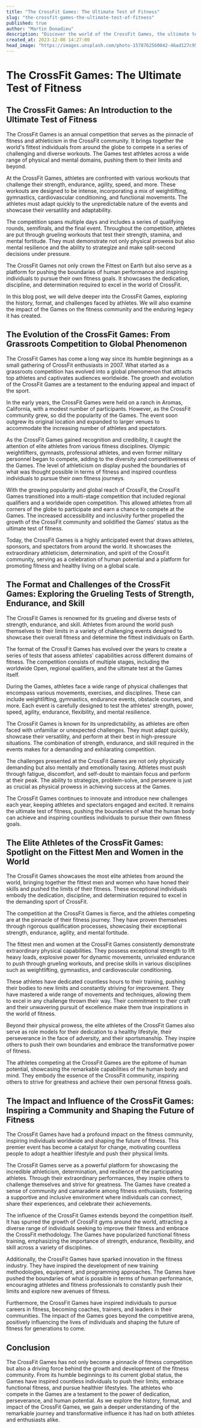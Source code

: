 ```yaml
---
title: "The CrossFit Games: The Ultimate Test of Fitness"
slug: "the-crossfit-games-the-ultimate-test-of-fitness"
published: true
author: "Martin Donadieu"
description: "Discover the world of the CrossFit Games, the ultimate test of fitness. Explore the format, challenges, elite athletes, and the impact it has had on the fitness community. Uncover inspiring stories and gain insights into the growth and development of this global phenomenon."
created_at: 2023-12-08 14:27:00
head_image: "https://images.unsplash.com/photo-1578762560042-46ad127c95ea?ixlib=rb-4.0.3&q=85&fm=jpg&crop=entropy&cs=srgb&w=1200"
---
```


# The CrossFit Games: The Ultimate Test of Fitness

## The CrossFit Games: An Introduction to the Ultimate Test of Fitness

The CrossFit Games is an annual competition that serves as the pinnacle of fitness and athleticism in the CrossFit community. It brings together the world's fittest individuals from around the globe to compete in a series of challenging and diverse workouts. The Games test athletes across a wide range of physical and mental domains, pushing them to their limits and beyond.

At the CrossFit Games, athletes are confronted with various workouts that challenge their strength, endurance, agility, speed, and more. These workouts are designed to be intense, incorporating a mix of weightlifting, gymnastics, cardiovascular conditioning, and functional movements. The athletes must adapt quickly to the unpredictable nature of the events and showcase their versatility and adaptability.

The competition spans multiple days and includes a series of qualifying rounds, semifinals, and the final event. Throughout the competition, athletes are put through grueling workouts that test their strength, stamina, and mental fortitude. They must demonstrate not only physical prowess but also mental resilience and the ability to strategize and make split-second decisions under pressure.

The CrossFit Games not only crown the Fittest on Earth but also serve as a platform for pushing the boundaries of human performance and inspiring individuals to pursue their own fitness goals. It showcases the dedication, discipline, and determination required to excel in the world of CrossFit.

In this blog post, we will delve deeper into the CrossFit Games, exploring the history, format, and challenges faced by athletes. We will also examine the impact of the Games on the fitness community and the enduring legacy it has created.

## The Evolution of the CrossFit Games: From Grassroots Competition to Global Phenomenon

The CrossFit Games has come a long way since its humble beginnings as a small gathering of CrossFit enthusiasts in 2007. What started as a grassroots competition has evolved into a global phenomenon that attracts top athletes and captivates audiences worldwide. The growth and evolution of the CrossFit Games are a testament to the enduring appeal and impact of the sport.

In the early years, the CrossFit Games were held on a ranch in Aromas, California, with a modest number of participants. However, as the CrossFit community grew, so did the popularity of the Games. The event soon outgrew its original location and expanded to larger venues to accommodate the increasing number of athletes and spectators.

As the CrossFit Games gained recognition and credibility, it caught the attention of elite athletes from various fitness disciplines. Olympic weightlifters, gymnasts, professional athletes, and even former military personnel began to compete, adding to the diversity and competitiveness of the Games. The level of athleticism on display pushed the boundaries of what was thought possible in terms of fitness and inspired countless individuals to pursue their own fitness journeys.

With the growing popularity and global reach of CrossFit, the CrossFit Games transitioned into a multi-stage competition that included regional qualifiers and a worldwide open competition. This allowed athletes from all corners of the globe to participate and earn a chance to compete at the Games. The increased accessibility and inclusivity further propelled the growth of the CrossFit community and solidified the Games' status as the ultimate test of fitness.

Today, the CrossFit Games is a highly anticipated event that draws athletes, sponsors, and spectators from around the world. It showcases the extraordinary athleticism, determination, and spirit of the CrossFit community, serving as a celebration of human potential and a platform for promoting fitness and healthy living on a global scale.

## The Format and Challenges of the CrossFit Games: Exploring the Grueling Tests of Strength, Endurance, and Skill

The CrossFit Games is renowned for its grueling and diverse tests of strength, endurance, and skill. Athletes from around the world push themselves to their limits in a variety of challenging events designed to showcase their overall fitness and determine the fittest individuals on Earth.

The format of the CrossFit Games has evolved over the years to create a series of tests that assess athletes' capabilities across different domains of fitness. The competition consists of multiple stages, including the worldwide Open, regional qualifiers, and the ultimate test at the Games itself.

During the Games, athletes face a wide range of physical challenges that encompass various movements, exercises, and disciplines. These can include weightlifting, gymnastics, endurance events, obstacle courses, and more. Each event is carefully designed to test the athletes' strength, power, speed, agility, endurance, flexibility, and mental resilience.

The CrossFit Games is known for its unpredictability, as athletes are often faced with unfamiliar or unexpected challenges. They must adapt quickly, showcase their versatility, and perform at their best in high-pressure situations. The combination of strength, endurance, and skill required in the events makes for a demanding and exhilarating competition.

The challenges presented at the CrossFit Games are not only physically demanding but also mentally and emotionally taxing. Athletes must push through fatigue, discomfort, and self-doubt to maintain focus and perform at their peak. The ability to strategize, problem-solve, and persevere is just as crucial as physical prowess in achieving success at the Games.

The CrossFit Games continues to innovate and introduce new challenges each year, keeping athletes and spectators engaged and excited. It remains the ultimate test of fitness, pushing the boundaries of what the human body can achieve and inspiring countless individuals to pursue their own fitness goals.

## The Elite Athletes of the CrossFit Games: Spotlight on the Fittest Men and Women in the World

The CrossFit Games showcases the most elite athletes from around the world, bringing together the fittest men and women who have honed their skills and pushed the limits of their fitness. These exceptional individuals embody the dedication, discipline, and determination required to excel in the demanding sport of CrossFit.

The competition at the CrossFit Games is fierce, and the athletes competing are at the pinnacle of their fitness journey. They have proven themselves through rigorous qualification processes, showcasing their exceptional strength, endurance, agility, and mental fortitude.

The fittest men and women at the CrossFit Games consistently demonstrate extraordinary physical capabilities. They possess exceptional strength to lift heavy loads, explosive power for dynamic movements, unrivaled endurance to push through grueling workouts, and precise skills in various disciplines such as weightlifting, gymnastics, and cardiovascular conditioning.

These athletes have dedicated countless hours to their training, pushing their bodies to new limits and constantly striving for improvement. They have mastered a wide range of movements and techniques, allowing them to excel in any challenge thrown their way. Their commitment to their craft and their unwavering pursuit of excellence make them true inspirations in the world of fitness.

Beyond their physical prowess, the elite athletes of the CrossFit Games also serve as role models for their dedication to a healthy lifestyle, their perseverance in the face of adversity, and their sportsmanship. They inspire others to push their own boundaries and embrace the transformative power of fitness.

The athletes competing at the CrossFit Games are the epitome of human potential, showcasing the remarkable capabilities of the human body and mind. They embody the essence of the CrossFit community, inspiring others to strive for greatness and achieve their own personal fitness goals.

## The Impact and Influence of the CrossFit Games: Inspiring a Community and Shaping the Future of Fitness

The CrossFit Games have had a profound impact on the fitness community, inspiring individuals worldwide and shaping the future of fitness. This premier event has become a catalyst for change, motivating countless people to adopt a healthier lifestyle and push their physical limits.

The CrossFit Games serve as a powerful platform for showcasing the incredible athleticism, determination, and resilience of the participating athletes. Through their extraordinary performances, they inspire others to challenge themselves and strive for greatness. The Games have created a sense of community and camaraderie among fitness enthusiasts, fostering a supportive and inclusive environment where individuals can connect, share their experiences, and celebrate their achievements.

The influence of the CrossFit Games extends beyond the competition itself. It has spurred the growth of CrossFit gyms around the world, attracting a diverse range of individuals seeking to improve their fitness and embrace the CrossFit methodology. The Games have popularized functional fitness training, emphasizing the importance of strength, endurance, flexibility, and skill across a variety of disciplines.

Additionally, the CrossFit Games have sparked innovation in the fitness industry. They have inspired the development of new training methodologies, equipment, and programming approaches. The Games have pushed the boundaries of what is possible in terms of human performance, encouraging athletes and fitness professionals to constantly push their limits and explore new avenues of fitness.

Furthermore, the CrossFit Games have inspired individuals to pursue careers in fitness, becoming coaches, trainers, and leaders in their communities. The impact of the Games goes beyond the competitive arena, positively influencing the lives of individuals and shaping the future of fitness for generations to come.

## Conclusion

The CrossFit Games has not only become a pinnacle of fitness competition but also a driving force behind the growth and development of the fitness community. From its humble beginnings to its current global status, the Games have inspired countless individuals to push their limits, embrace functional fitness, and pursue healthier lifestyles. The athletes who compete in the Games are a testament to the power of dedication, perseverance, and human potential. As we explore the history, format, and impact of the CrossFit Games, we gain a deeper understanding of the remarkable journey and transformative influence it has had on both athletes and enthusiasts alike.